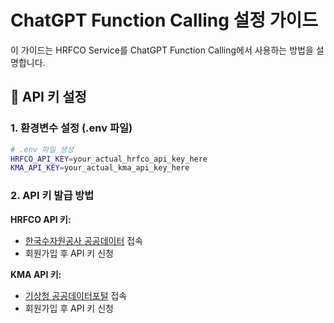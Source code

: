 # ChatGPT Function Calling 설정 가이드

이 가이드는 HRFCO Service를 ChatGPT Function Calling에서 사용하는 방법을 설명합니다.

## 🔑 API 키 설정

### 1. 환경변수 설정 (.env 파일)

```bash
# .env 파일 생성
HRFCO_API_KEY=your_actual_hrfco_api_key_here
KMA_API_KEY=your_actual_kma_api_key_here
```

### 2. API 키 발급 방법

**HRFCO API 키:**
- [한국수자원공사 공공데이터](https://www.data.go.kr/data/15000581/openapi.do) 접속
- 회원가입 후 API 키 신청

**KMA API 키:**
- [기상청 공공데이터포털](https://www.data.go.kr/data/15084084/openapi.do) 접속
- 회원가입 후 API 키 신청 